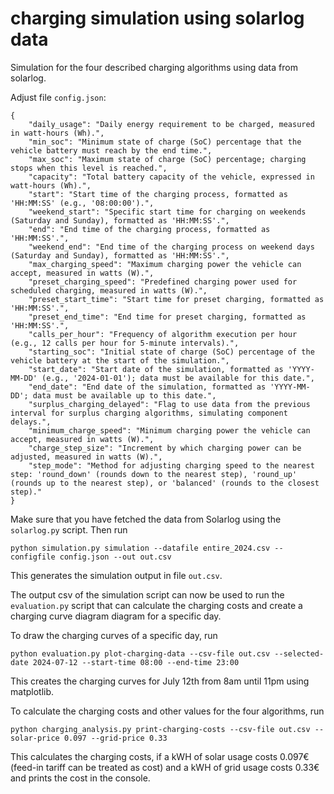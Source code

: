 # charging simulation using solarlog data

Simulation for the four described charging algorithms using data from solarlog.

Adjust file `config.json`:
```
{
    "daily_usage": "Daily energy requirement to be charged, measured in watt-hours (Wh).",
    "min_soc": "Minimum state of charge (SoC) percentage that the vehicle battery must reach by the end time.",
    "max_soc": "Maximum state of charge (SoC) percentage; charging stops when this level is reached.",
    "capacity": "Total battery capacity of the vehicle, expressed in watt-hours (Wh).",
    "start": "Start time of the charging process, formatted as 'HH:MM:SS' (e.g., '08:00:00').",
    "weekend_start": "Specific start time for charging on weekends (Saturday and Sunday), formatted as 'HH:MM:SS'.",
    "end": "End time of the charging process, formatted as 'HH:MM:SS'.",
    "weekend_end": "End time of the charging process on weekend days (Saturday and Sunday), formatted as 'HH:MM:SS'.",
    "max_charging_speed": "Maximum charging power the vehicle can accept, measured in watts (W).",
    "preset_charging_speed": "Predefined charging power used for scheduled charging, measured in watts (W).",
    "preset_start_time": "Start time for preset charging, formatted as 'HH:MM:SS'.",
    "preset_end_time": "End time for preset charging, formatted as 'HH:MM:SS'.",
    "calls_per_hour": "Frequency of algorithm execution per hour (e.g., 12 calls per hour for 5-minute intervals).",
    "starting_soc": "Initial state of charge (SoC) percentage of the vehicle battery at the start of the simulation.",
    "start_date": "Start date of the simulation, formatted as 'YYYY-MM-DD' (e.g., '2024-01-01'); data must be available for this date.",
    "end_date": "End date of the simulation, formatted as 'YYYY-MM-DD'; data must be available up to this date.",
    "surplus_charging_delayed": "Flag to use data from the previous interval for surplus charging algorithms, simulating component delays.",
    "minimum_charge_speed": "Minimum charging power the vehicle can accept, measured in watts (W).",
    "charge_step_size": "Increment by which charging power can be adjusted, measured in watts (W).",
    "step_mode": "Method for adjusting charging speed to the nearest step: 'round_down' (rounds down to the nearest step), 'round_up' (rounds up to the nearest step), or 'balanced' (rounds to the closest step)."
}
```
Make sure that you have fetched the data from Solarlog using the `solarlog.py` script.
Then run
```
python simulation.py simulation --datafile entire_2024.csv --configfile config.json --out out.csv
```

This generates the simulation output in file `out.csv`.

The output csv of the simulation script can now be used to run the `evaluation.py` script that can calculate the charging costs and create a charging curve diagram diagram for a specific day.



To draw the charging curves of a specific day, run
```
python evaluation.py plot-charging-data --csv-file out.csv --selected-date 2024-07-12 --start-time 08:00 --end-time 23:00
```

This creates the charging curves for July 12th from 8am until 11pm using matplotlib.



To calculate the charging costs and other values for the four algorithms, run
```
python charging_analysis.py print-charging-costs --csv-file out.csv --solar-price 0.097 --grid-price 0.33
```

This calculates the charging costs, if a kWH of solar usage costs 0.097€ (feed-in tariff can be treated as cost) and a kWH of grid usage costs 0.33€ and prints the cost in the console.
